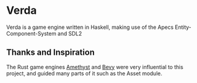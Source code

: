 # Verda

Verda is a game engine written in Haskell, making use of the Apecs Entity-Component-System and SDL2

## Thanks and Inspiration

The Rust game engines [Amethyst](https://github.com/amethyst/amethyst) and [Bevy](https://github.com/bevyengine/bevy) were very influential
to this project, and guided many parts of it such as the Asset module.